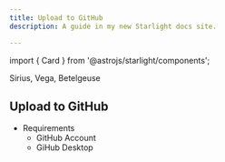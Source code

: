 ```yaml
---
title: Upload to GitHub
description: A guide in my new Starlight docs site.

---
```



import { Card } from '@astrojs/starlight/components';

<Card title="Stars" icon="star">
  Sirius, Vega, Betelgeuse
</Card>

## Upload to GitHub
- Requirements
    - GitHub Account
    - GiHub Desktop
